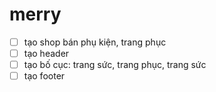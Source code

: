 # merry
- [ ] tạo shop bán phụ kiện, trang phục
- [ ] tạo header
- [ ] tạo bố cục: trang sức, trang phục, trang sức
- [ ] tạo footer
